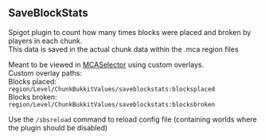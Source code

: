 ## SaveBlockStats
Spigot plugin to count how many times blocks were placed and broken by players in each chunk.<br>
This data is saved in the actual chunk data within the .mca region files

Meant to be viewed in [MCASelector](https://github.com/Querz/mcaselector) using custom overlays.<br>
Custom overlay paths:<br>
Blocks placed: `region/Level/ChunkBukkitValues/saveblockstats:blocksplaced`<br>
Blocks broken: `region/Level/ChunkBukkitValues/saveblockstats:blocksbroken`

Use the `/sbsreload` command to reload config file (containing worlds where the plugin should be disabled)